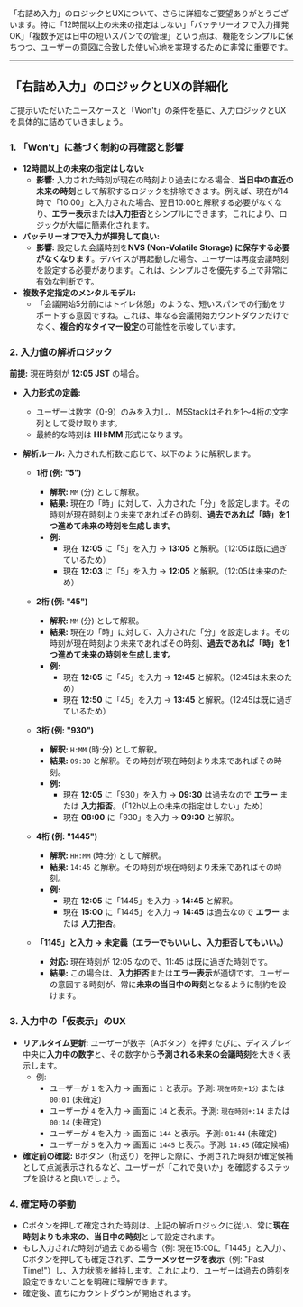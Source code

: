 「右詰め入力」のロジックとUXについて、さらに詳細なご要望ありがとうございます。特に「12時間以上の未来の指定はしない」「バッテリーオフで入力揮発OK」「複数予定は日中の短いスパンでの管理」という点は、機能をシンプルに保ちつつ、ユーザーの意図に合致した使い心地を実現するために非常に重要です。

---

## 「右詰め入力」のロジックとUXの詳細化

ご提示いただいたユースケースと「Won't」の条件を基に、入力ロジックとUXを具体的に詰めていきましょう。

### 1. 「Won't」に基づく制約の再確認と影響

* **12時間以上の未来の指定はしない:**
    * **影響:** 入力された時刻が現在の時刻より過去になる場合、**当日中の直近の未来の時刻**として解釈するロジックを排除できます。例えば、現在が14時で「10:00」と入力された場合、翌日10:00と解釈する必要がなくなり、**エラー表示**または**入力拒否**とシンプルにできます。これにより、ロジックが大幅に簡素化されます。
* **バッテリーオフで入力が揮発して良い:**
    * **影響:** 設定した会議時刻を**NVS (Non-Volatile Storage) に保存する必要がなくなります**。デバイスが再起動した場合、ユーザーは再度会議時刻を設定する必要があります。これは、シンプルさを優先する上で非常に有効な判断です。
* **複数予定指定のメンタルモデル:**
    * 「会議開始5分前にはトイレ休憩」のような、短いスパンでの行動をサポートする意図ですね。これは、単なる会議開始カウントダウンだけでなく、**複合的なタイマー設定**の可能性を示唆しています。

### 2. 入力値の解析ロジック

**前提:** 現在時刻が **12:05 JST** の場合。

* **入力形式の定義:**
    * ユーザーは数字（0-9）のみを入力し、M5Stackはそれを1〜4桁の文字列として受け取ります。
    * 最終的な時刻は **HH:MM** 形式になります。

* **解析ルール:** 入力された桁数に応じて、以下のように解釈します。

    * **1桁 (例: "5")**
        * **解釈:** `MM` (分) として解釈。
        * **結果:** 現在の「時」に対して、入力された「分」を設定します。その時刻が現在時刻より未来であればその時刻、**過去であれば「時」を1つ進めて未来の時刻を生成します。**
        * **例:**
            * 現在 **12:05** に「5」を入力 → **13:05** と解釈。（12:05は既に過ぎているため）
            * 現在 **12:03** に「5」を入力 → **12:05** と解釈。（12:05は未来のため）

    * **2桁 (例: "45")**
        * **解釈:** `MM` (分) として解釈。
        * **結果:** 現在の「時」に対して、入力された「分」を設定します。その時刻が現在時刻より未来であればその時刻、**過去であれば「時」を1つ進めて未来の時刻を生成します。**
        * **例:**
            * 現在 **12:05** に「45」を入力 → **12:45** と解釈。（12:45は未来のため）
            * 現在 **12:50** に「45」を入力 → **13:45** と解釈。（12:45は既に過ぎているため）

    * **3桁 (例: "930")**
        * **解釈:** `H:MM` (時:分) として解釈。
        * **結果:** `09:30` と解釈。その時刻が現在時刻より未来であればその時刻。
        * **例:**
            * 現在 **12:05** に「930」を入力 → **09:30** は過去なので **エラー** または **入力拒否**。（「12h以上の未来の指定はしない」ため）
            * 現在 **08:00** に「930」を入力 → **09:30** と解釈。

    * **4桁 (例: "1445")**
        * **解釈:** `HH:MM` (時:分) として解釈。
        * **結果:** `14:45` と解釈。その時刻が現在時刻より未来であればその時刻。
        * **例:**
            * 現在 **12:05** に「1445」を入力 → **14:45** と解釈。
            * 現在 **15:00** に「1445」を入力 → **14:45** は過去なので **エラー** または **入力拒否**。

    * **「1145」と入力 → 未定義（エラーでもいいし、入力拒否してもいい。）**
        * **対応:** 現在時刻が 12:05 なので、11:45 は既に過ぎた時刻です。
        * **結果:** この場合は、**入力拒否**または**エラー表示**が適切です。ユーザーの意図する時刻が、常に**未来の当日中の時刻**となるように制約を設けます。

### 3. 入力中の「仮表示」のUX

* **リアルタイム更新:** ユーザーが数字（Aボタン）を押すたびに、ディスプレイ中央に**入力中の数字**と、その数字から**予測される未来の会議時刻**を大きく表示します。
    * 例:
        * ユーザーが `1` を入力 → 画面に `1` と表示。予測: `現在時刻+1分` または `00:01` (未確定)
        * ユーザーが `4` を入力 → 画面に `14` と表示。予測: `現在時刻+:14` または `00:14` (未確定)
        * ユーザーが `4` を入力 → 画面に `144` と表示。予測: `01:44` (未確定)
        * ユーザーが `5` を入力 → 画面に `1445` と表示。予測: `14:45` (確定候補)
* **確定前の確認:** Bボタン（桁送り）を押した際に、予測された時刻が確定候補として点滅表示されるなど、ユーザーが「これで良いか」を確認するステップを設けると良いでしょう。

### 4. 確定時の挙動

* Cボタンを押して確定された時刻は、上記の解析ロジックに従い、常に**現在時刻よりも未来の、当日中の時刻**として設定されます。
* もし入力された時刻が過去である場合（例: 現在15:00に「1445」と入力）、Cボタンを押しても確定されず、**エラーメッセージを表示**（例: "Past Time!"）し、入力状態を維持します。これにより、ユーザーは過去の時刻を設定できないことを明確に理解できます。
* 確定後、直ちにカウントダウンが開始されます。
